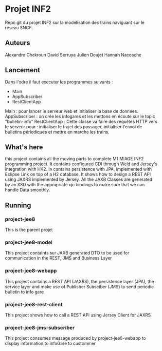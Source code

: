 # Projet INF2

Repo git du projet INF2 sur la modélisation des trains naviguant sur le réseau SNCF.

## Auteurs

Alexandre Chekroun
David Serruya
Julien Doujet
Hannah Naccache

## Lancement

Dans l'odre il faut executer les programmes suivants : 
- Main
- AppSubscriber
- RestClientApp

Main : pour lancer le serveur web et initialiser la base de données.
AppSubscriber : on crée les infogares et les mettons en écoute sur le topic "bulletin-info"
RestClientApp : Cette classe va faire des requêtes HTTP vers le serveur pour : initialiser le trajet des passager, initialiser l'envoi de bulletins périodiques et mettre en marche les trains.

## What's here

this project contains all the moving parts to complete M1 MIAGE INF2 programming project. It contains configured CDI through Weld and Jersey's integration with HK2. In contains persistence with JPA, implemented with Eclipse Link on top of a H2 database. It shows how to design a REST API using JAXRS implemented by Jersey. All the JAXB Classes are generated by an XSD with the appropriate xjc bindings to make sure that we can handle Data smoothly.


## Running

### project-jee8

This is the parent projet

### project-jee8-model

This project containts sur JAXB generated DTO to be used for communication in the REST, JMS and Business Layer

### project-jee8-webapp

This project contains a REST API (JAXRS), the persistence layer (JPA), the service layer and make use of Publisher Subsciber (JMS) to send periodic bulletin to info gare

### project-jee8-rest-client

This project shows how to call a REST API using Jersey Client for JAXRS

### project-jee8-jms-subscriber

This project consumes message produced by project-jee8-webapp to display information to infoGare to custommer

